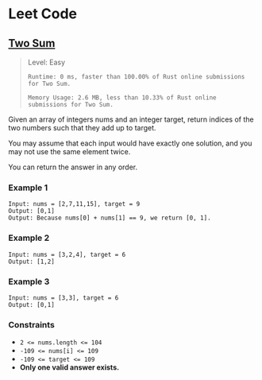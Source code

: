 # Leet Code

## [Two Sum](https://leetcode.com/problems/two-sum/)

> Level: Easy
>
> `Runtime: 0 ms, faster than 100.00% of Rust online submissions for Two Sum.`
>
> `Memory Usage: 2.6 MB, less than 10.33% of Rust online submissions for Two Sum.`

Given an array of integers nums and an integer target, return indices of the two numbers such that they add up to target.

You may assume that each input would have exactly one solution, and you may not use the same element twice.

You can return the answer in any order.

### Example 1

```
Input: nums = [2,7,11,15], target = 9
Output: [0,1]
Output: Because nums[0] + nums[1] == 9, we return [0, 1].
```

### Example 2

```
Input: nums = [3,2,4], target = 6
Output: [1,2]
```

### Example 3

```
Input: nums = [3,3], target = 6
Output: [0,1]
```

### Constraints

- `2 <= nums.length <= 104`
- `-109 <= nums[i] <= 109`
- `-109 <= target <= 109`
- **Only one valid answer exists.**
